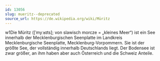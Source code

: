 ```yaml
---
id: 13056
slug: mueritz--deprecated
source_url: https://de.wikipedia.org/wiki/Müritz
---
```


w1Die Müritz ([ˈmyːʁɪts]; von slawisch morcze = „kleines Meer“) ist ein See innerhalb der Mecklenburgischen Seenplatte im Landkreis Mecklenburgische Seenplatte, Mecklenburg-Vorpommern. Sie ist der größte See, der vollständig innerhalb Deutschlands liegt. Der Bodensee ist zwar größer, an ihm haben aber auch Österreich und die Schweiz Anteile.
